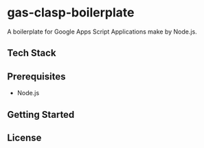 # gas-clasp-boilerplate

A boilerplate for Google Apps Script Applications make by Node.js.

## Tech Stack

## Prerequisites
- Node.js

## Getting Started

## License
